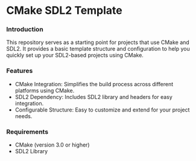 # CMake SDL2 Template

### Introduction
This repository serves as a starting point for projects that use CMake and SDL2. It provides a basic template structure and configuration to help you quickly set up your SDL2-based projects using CMake.

### Features
- CMake Integration: Simplifies the build process across different platforms using CMake.
- SDL2 Dependency: Includes SDL2 library and headers for easy integration.
- Configurable Structure: Easy to customize and extend for your project needs.

### Requirements
- CMake (version 3.0 or higher)
- SDL2 Library